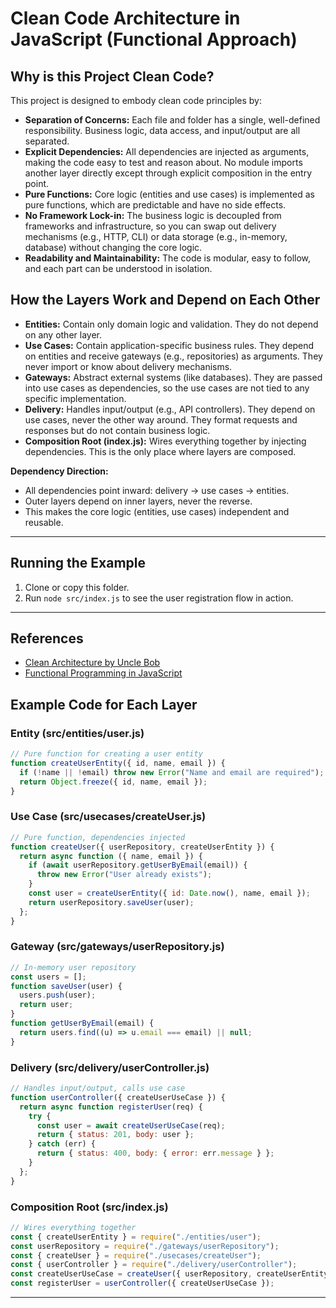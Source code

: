 # Clean Code Architecture in JavaScript (Functional Approach)

## Why is this Project Clean Code?

This project is designed to embody clean code principles by:

- **Separation of Concerns:** Each file and folder has a single, well-defined responsibility. Business logic, data access, and input/output are all separated.
- **Explicit Dependencies:** All dependencies are injected as arguments, making the code easy to test and reason about. No module imports another layer directly except through explicit composition in the entry point.
- **Pure Functions:** Core logic (entities and use cases) is implemented as pure functions, which are predictable and have no side effects.
- **No Framework Lock-in:** The business logic is decoupled from frameworks and infrastructure, so you can swap out delivery mechanisms (e.g., HTTP, CLI) or data storage (e.g., in-memory, database) without changing the core logic.
- **Readability and Maintainability:** The code is modular, easy to follow, and each part can be understood in isolation.

## How the Layers Work and Depend on Each Other

- **Entities:** Contain only domain logic and validation. They do not depend on any other layer.
- **Use Cases:** Contain application-specific business rules. They depend on entities and receive gateways (e.g., repositories) as arguments. They never import or know about delivery mechanisms.
- **Gateways:** Abstract external systems (like databases). They are passed into use cases as dependencies, so the use cases are not tied to any specific implementation.
- **Delivery:** Handles input/output (e.g., API controllers). They depend on use cases, never the other way around. They format requests and responses but do not contain business logic.
- **Composition Root (index.js):** Wires everything together by injecting dependencies. This is the only place where layers are composed.

**Dependency Direction:**

- All dependencies point inward: delivery → use cases → entities.
- Outer layers depend on inner layers, never the reverse.
- This makes the core logic (entities, use cases) independent and reusable.

---

## Running the Example

1. Clone or copy this folder.
2. Run `node src/index.js` to see the user registration flow in action.

---

## References

- [Clean Architecture by Uncle Bob](https://8thlight.com/blog/uncle-bob/2012/08/13/the-clean-architecture.html)
- [Functional Programming in JavaScript](https://eloquentjavascript.net/)

## Example Code for Each Layer

### Entity (src/entities/user.js)

```js
// Pure function for creating a user entity
function createUserEntity({ id, name, email }) {
  if (!name || !email) throw new Error("Name and email are required");
  return Object.freeze({ id, name, email });
}
```

### Use Case (src/usecases/createUser.js)

```js
// Pure function, dependencies injected
function createUser({ userRepository, createUserEntity }) {
  return async function ({ name, email }) {
    if (await userRepository.getUserByEmail(email)) {
      throw new Error("User already exists");
    }
    const user = createUserEntity({ id: Date.now(), name, email });
    return userRepository.saveUser(user);
  };
}
```

### Gateway (src/gateways/userRepository.js)

```js
// In-memory user repository
const users = [];
function saveUser(user) {
  users.push(user);
  return user;
}
function getUserByEmail(email) {
  return users.find((u) => u.email === email) || null;
}
```

### Delivery (src/delivery/userController.js)

```js
// Handles input/output, calls use case
function userController({ createUserUseCase }) {
  return async function registerUser(req) {
    try {
      const user = await createUserUseCase(req);
      return { status: 201, body: user };
    } catch (err) {
      return { status: 400, body: { error: err.message } };
    }
  };
}
```

### Composition Root (src/index.js)

```js
// Wires everything together
const { createUserEntity } = require("./entities/user");
const userRepository = require("./gateways/userRepository");
const { createUser } = require("./usecases/createUser");
const { userController } = require("./delivery/userController");
const createUserUseCase = createUser({ userRepository, createUserEntity });
const registerUser = userController({ createUserUseCase });
```

---
